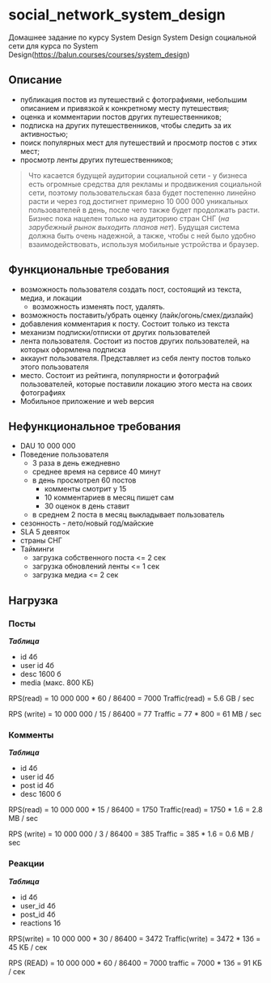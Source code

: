 # social_network_system_design
Домашнее задание по курсу System Design
System Design социальной сети для курса по System Design(https://balun.courses/courses/system_design)

## Описание
- публикация постов из путешествий с фотографиями, небольшим описанием и привязкой к конкретному месту путешествия;
- оценка и комментарии постов других путешественников;
- подписка на других путешественников, чтобы следить за их активностью;
- поиск популярных мест для путешествий и просмотр постов с этих мест;
- просмотр ленты других путешественников;

> Что касается будущей аудитории социальной сети - у бизнеса есть огромные средства для рекламы и продвижения социальной сети, поэтому пользовательская база будет постепенно линейно расти и через год достигнет примерно 10 000 000 уникальных пользователей в день, после чего также будет продолжать расти. Бизнес пока нацелен только на аудиторию стран СНГ (*на зарубежный рынок выходить планов нет*). Будущая система должна быть очень надежной, а также, чтобы с ней было удобно взаимодействовать, используя мобильные устройства и браузер.


## Функциональные требования
- возможность пользователя создать пост, состоящий из текста, медиa, и локации
  - возможность изменять пост, удалять. 
- возможность поставить/убрать оценку (лайк/огонь/смех/дизлайк)
- добавления комментария к посту. Состоит только из текста
- механизм подписки/отписки от других пользователей
- лента пользователя. Состоит из постов других пользователей, на которых оформлена подписка
- аккаунт пользователя. Представляет из себя ленту постов только этого пользователя
- место. Состоит из рейтинга, популярности и фотографий пользователей, которые поставили локацию этого места на своих фотографиях
- Мобильное приложение и web версия 

## Нефункциональное требования
- DAU 10 000 000
- Поведение пользователя
  - 3 раза в день ежедневно
  - среднее время на сервисе 40 минут
  - в день просмотрел 60 постов
    - комменты смотрит у 15
    - 10 комментариев в месяц пишет сам
    - 30 оценок в день ставит
  - в среднем 2 поста в месяц выкладывает пользователь
- сезонность - лето/новый год/майские
- SLA 5 девяток
- страны СНГ
- Тайминги
  - загрузка собственного поста <= 2 сек
  - загрузка обновлений ленты <= 1 сек
  - загрузка медиа <= 2 сек

## Нагрузка    
### Посты
_**Таблица**_
- id 4б
- user id 4б
- desc 1600 б
- media (макс. 800 КБ)

RPS(read) = 10 000 000 * 60 / 86400 = 7000 
Traffic(read) =  5.6 GB / sec

RPS (write) = 10 000 000 / 15 / 86400 = 77
Traffic = 77 * 800 = 61 MB / sec

### Комменты
_**Таблица**_
- id 4б
- user id 4б
- post id 4б
- desc 1600 б

RPS(read) = 10 000 000 * 15 / 86400 = 1750 
Traffic(read) =  1750 * 1.6 = 2.8 MB / sec

RPS (write) = 10 000 000 / 3 / 86400 = 385
Traffic = 385 * 1.6 = 0.6 MB / sec


### Реакции
_**Таблица**_
- id 4б
- user_id 4б
- post_id 4б
- reactions 1б

RPS(write) = 10 000 000 * 30 / 86400 = 3472
Traffic(write) = 3472 * 13б = 45 КБ / сек

RPS (READ) = 10 000 000 * 60 / 86400 = 7000
traffic = 7000 * 13б = 91 КБ / сек



